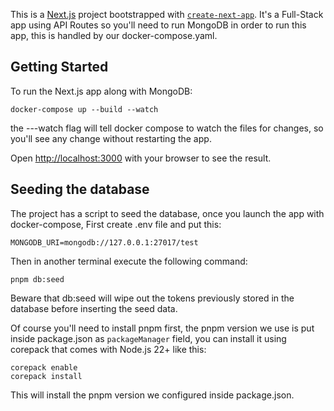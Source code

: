 This is a [Next.js](https://nextjs.org) project bootstrapped with [`create-next-app`](https://nextjs.org/docs/app/api-reference/cli/create-next-app). It's a Full-Stack app using API Routes so you'll need to run MongoDB in order to run this app, this is handled by our docker-compose.yaml.

## Getting Started

To run the Next.js app along with MongoDB:

```
docker-compose up --build --watch
```

the ---watch flag will tell docker compose to watch the files for changes, so you'll see any change without restarting the app.

Open [http://localhost:3000](http://localhost:3000) with your browser to see the result.

## Seeding the database

The project has a script to seed the database, once you launch the app with docker-compose,
First create .env file and put this:

```
MONGODB_URI=mongodb://127.0.0.1:27017/test
```

Then in another terminal execute the following command:

```
pnpm db:seed
```

Beware that db:seed will wipe out the tokens previously stored in the database before inserting the seed data.

Of course you'll need to install pnpm first, the pnpm version we use is put inside package.json as `packageManager` field, you can install it using corepack that comes with Node.js 22+ like this:

```
corepack enable
corepack install
```

This will install the pnpm version we configured inside package.json.
